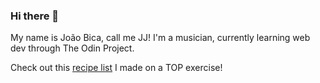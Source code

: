 ### Hi there 👋

My name is João Bica, call me JJ! I'm a musician, currently learning web dev through The Odin Project.

Check out this [recipe list](https://straplessguitar.github.io/odin-recipes/index.html) I made on a TOP exercise!
